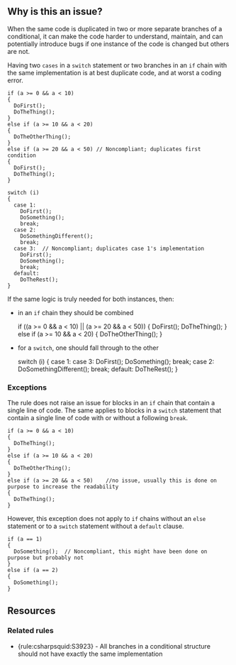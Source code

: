 ## Why is this an issue?

When the same code is duplicated in two or more separate branches of a conditional, it can make the code harder to understand, maintain, and can
potentially introduce bugs if one instance of the code is changed but others are not.

Having two `cases` in a `switch` statement or two branches in an `if` chain with the same implementation is at
best duplicate code, and at worst a coding error.

    if (a >= 0 && a < 10)
    {
      DoFirst();
      DoTheThing();
    }
    else if (a >= 10 && a < 20)
    {
      DoTheOtherThing();
    }
    else if (a >= 20 && a < 50) // Noncompliant; duplicates first condition
    {
      DoFirst();
      DoTheThing();
    }

    switch (i)
    {
      case 1:
        DoFirst();
        DoSomething();
        break;
      case 2:
        DoSomethingDifferent();
        break;
      case 3:  // Noncompliant; duplicates case 1's implementation
        DoFirst();
        DoSomething();
        break;
      default:
        DoTheRest();
    }

If the same logic is truly needed for both instances, then:

-   in an `if` chain they should be combined

    if ((a >= 0 && a < 10) || (a >= 20 && a < 50))
    {
      DoFirst();
      DoTheThing();
    }
    else if (a >= 10 && a < 20)
    {
      DoTheOtherThing();
    }

-   for a `switch`, one should fall through to the other

    switch (i)
    {
      case 1:
      case 3:
        DoFirst();
        DoSomething();
        break;
      case 2:
        DoSomethingDifferent();
        break;
      default:
        DoTheRest();
    }

### Exceptions

The rule does not raise an issue for blocks in an `if` chain that contain a single line of code. The same applies to blocks in a
`switch` statement that contain a single line of code with or without a following `break`.

    if (a >= 0 && a < 10)
    {
      DoTheThing();
    }
    else if (a >= 10 && a < 20)
    {
      DoTheOtherThing();
    }
    else if (a >= 20 && a < 50)    //no issue, usually this is done on purpose to increase the readability
    {
      DoTheThing();
    }

However, this exception does not apply to `if` chains without an `else` statement or to a `switch` statement
without a `default` clause.

    if (a == 1)
    {
      DoSomething();  // Noncompliant, this might have been done on purpose but probably not
    }
    else if (a == 2)
    {
      DoSomething();
    }

## Resources

### Related rules

-   {rule:csharpsquid:S3923} - All branches in a conditional structure should not have exactly the same implementation